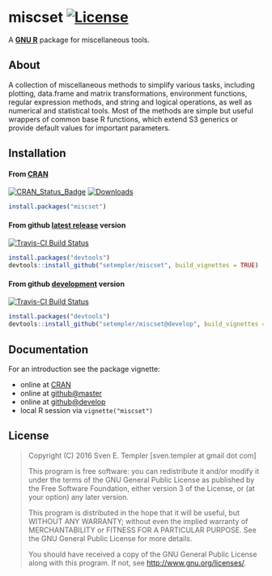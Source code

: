 # miscset [![License][gpl_badge]][gpl3]

A **[GNU R][rproject]** package for miscellaneous tools.

## About

A collection of miscellaneous methods to simplify various tasks,
including plotting, data.frame and matrix transformations, environment
functions, regular expression methods, and string and logical operations, as
well as numerical and statistical tools. Most of the methods are simple but
useful wrappers of common base R functions, which extend S3 generics or
provide default values for important parameters.
  
## Installation

#### From [CRAN][cran]

[![CRAN_Status_Badge][cran_badge]][cran_pkg] [![Downloads][cran_log]][rpkg_org]

```r
install.packages("miscset")
```

#### From github [latest release][github_master] version

[![Travis-CI Build Status][travis_master]][travis]

```r
install.packages("devtools")
devtools::install_github("setempler/miscset", build_vignettes = TRUE)
```

#### From github [development][github_dev] version

[![Travis-CI Build Status][travis_develop]][travis]

```r
install.packages("devtools")
devtools::install_github("setempler/miscset@develop", build_vignettes = TRUE)
```

## Documentation

For an introduction see the package vignette:

* online at [CRAN][cran_vignette]
* online at [github@master][github_vignette]
* online at [github@develop][github_vignette_dev]
* local R session via `vignette("miscset")`

## License 

> Copyright (C) 2016 Sven E. Templer [sven.templer at gmail dot com]
> 
> This program is free software: you can redistribute it and/or modify
> it under the terms of the GNU General Public License as published by
> the Free Software Foundation, either version 3 of the License, or
> (at your option) any later version.
>
> This program is distributed in the hope that it will be useful,
> but WITHOUT ANY WARRANTY; without even the implied warranty of
> MERCHANTABILITY or FITNESS FOR A PARTICULAR PURPOSE. See the 
> GNU General Public License for more details.
>
> You should have received a copy of the GNU General Public License
> along with this program. If not, see <http://www.gnu.org/licenses/>.

[rproject]: http://r-project.org
[travis_master]: https://travis-ci.org/setempler/miscset.png?branch=master
[travis_develop]: https://travis-ci.org/setempler/miscset.png?branch=develop
[travis]: https://travis-ci.org/setempler/miscset
[cran_badge]: http://www.r-pkg.org/badges/version/miscset
[cran_pkg]: http://cran.r-project.org/package=miscset
[cran]: https://cran.r-project.org
[cran_log]: http://cranlogs.r-pkg.org/badges/miscset?color=brightgreen
[rpkg_org]: http://www.r-pkg.org/pkg/miscset
[gpl_badge]: http://img.shields.io/badge/license-GPL%20%28%3E=%203%29-brightgreen.svg?style=flat
[gpl3]: http://www.gnu.org/licenses/gpl-3.0.html
[cran_vignette]: http://cran.r-project.org/web/packages/miscset/vignettes/miscset.html
[github_vignette]: http://htmlpreview.github.io/?https://github.com/setempler/miscset/blob/master/vignettes/miscset.html
[github_vignette_dev]: http://htmlpreview.github.io/?https://github.com/setempler/miscset/blob/develop/vignettes/miscset.html
[github_dev]: https://github.com/setempler/miscset/tree/develop
[github_master]: https://github.com/setempler/miscset/